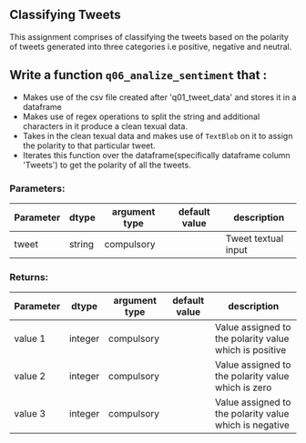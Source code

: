 ## Classifying Tweets

This assignment comprises of classifying the tweets based on the polarity of tweets generated into three categories i.e positive, negative and neutral.


## Write a function `q06_analize_sentiment` that :

- Makes use of the csv file created after 'q01_tweet_data' and stores it in a dataframe 
- Makes use of regex operations to split the string and additional characters in it produce a clean texual data.
- Takes in the clean texual data and makes use of  `TextBlob` on it to assign the polarity to that particular tweet.
- Iterates this function over the dataframe(specifically dataframe column 'Tweets') to get the polarity of all the tweets.

### Parameters:

| Parameter | dtype | argument type | default value | description |
| --- | --- | --- | --- | --- |
| tweet | string | compulsory |  | Tweet textual input |


### Returns:
| Parameter | dtype | argument type | default value | description |
| --- | --- | --- | --- | --- |
| value 1 | integer | compulsory |  | Value assigned to the polarity value which is positive |
| value 2 | integer | compulsory |  | Value assigned to the polarity value which is zero |
| value 3 | integer | compulsory |  | Value assigned to the polarity value which is negative |

